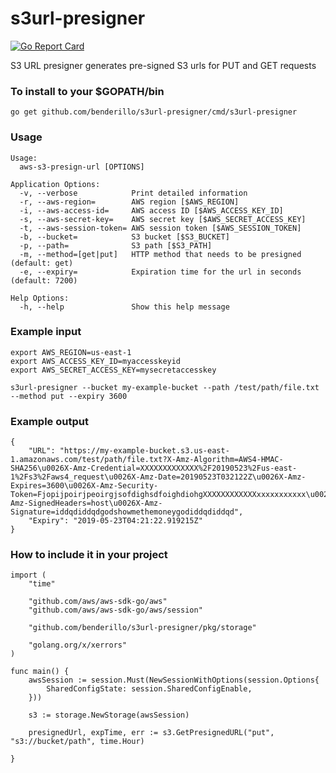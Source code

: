 # s3url-presigner
[![Go Report Card](https://goreportcard.com/badge/github.com/benderillo/s3url-presigner)](https://goreportcard.com/report/github.com/benderillo/s3url-presigner)

S3 URL presigner generates pre-signed S3 urls for PUT and GET requests

### To install to your $GOPATH/bin
 `go get github.com/benderillo/s3url-presigner/cmd/s3url-presigner`

### Usage

```
Usage:
  aws-s3-presign-url [OPTIONS]

Application Options:
  -v, --verbose            Print detailed information
  -r, --aws-region=        AWS region [$AWS_REGION]
  -i, --aws-access-id=     AWS access ID [$AWS_ACCESS_KEY_ID]
  -s, --aws-secret-key=    AWS secret key [$AWS_SECRET_ACCESS_KEY]
  -t, --aws-session-token= AWS session token [$AWS_SESSION_TOKEN]
  -b, --bucket=            S3 bucket [$S3_BUCKET]
  -p, --path=              S3 path [$S3_PATH]
  -m, --method=[get|put]   HTTP method that needs to be presigned (default: get)
  -e, --expiry=            Expiration time for the url in seconds (default: 7200)

Help Options:
  -h, --help               Show this help message
  ```

### Example input

```
export AWS_REGION=us-east-1
export AWS_ACCESS_KEY_ID=myaccesskeyid
export AWS_SECRET_ACCESS_KEY=mysecretaccesskey

s3url-presigner --bucket my-example-bucket --path /test/path/file.txt --method put --expiry 3600
```

### Example output
```
{
	"URL": "https://my-example-bucket.s3.us-east-1.amazonaws.com/test/path/file.txt?X-Amz-Algorithm=AWS4-HMAC-SHA256\u0026X-Amz-Credential=XXXXXXXXXXXXX%2F20190523%2Fus-east-1%2Fs3%2Faws4_request\u0026X-Amz-Date=20190523T032122Z\u0026X-Amz-Expires=3600\u0026X-Amz-Security-Token=FjopijpoirjpeoirgjsofdighsdfoighdiohgXXXXXXXXXXXXxxxxxxxxxxx\u0026X-Amz-SignedHeaders=host\u0026X-Amz-Signature=iddqdiddqdgodshowmethemoneygodiddqdiddqd",
	"Expiry": "2019-05-23T04:21:22.919215Z"
}
```

### How to include it in your project
```
import (
	"time"

	"github.com/aws/aws-sdk-go/aws"
	"github.com/aws/aws-sdk-go/aws/session"

	"github.com/benderillo/s3url-presigner/pkg/storage"

	"golang.org/x/xerrors"
)

func main() {
	awsSession := session.Must(NewSessionWithOptions(session.Options{
		SharedConfigState: session.SharedConfigEnable,
	}))

	s3 := storage.NewStorage(awsSession)

	presignedUrl, expTime, err := s3.GetPresignedURL("put", "s3://bucket/path", time.Hour)

}
```
